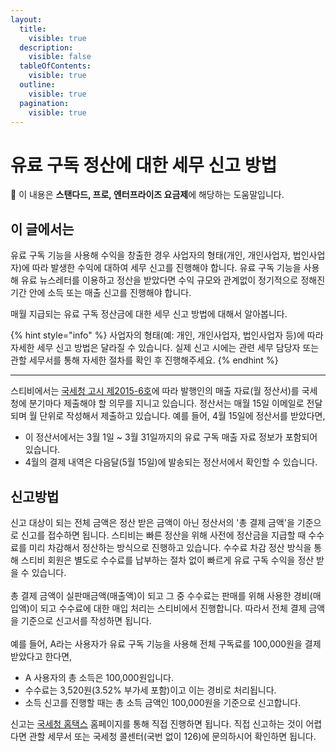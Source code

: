 ```yaml
---
layout:
  title:
    visible: true
  description:
    visible: false
  tableOfContents:
    visible: true
  outline:
    visible: true
  pagination:
    visible: true
---
```


# 유료 구독 정산에 대한 세무 신고 방법

**💬** 이 내용은 **스탠다드, 프로, 엔터프라이즈 요금제**에 해당하는 도움말입니다.

## 이 글에서는

유료 구독 기능을 사용해 수익을 창출한 경우 사업자의 형태(개인, 개인사업자, 법인사업자)에 따라 발생한 수익에 대하여 세무 신고를 진행해야 합니다. 유료 구독 기능을 사용해 유료 뉴스레터를 이용하고 정산을 받았다면 수익 규모와 관계없이 정기적으로 정해진 기간 안에 소득 또는 매출 신고를 진행해야 합니다.

매월 지급되는 유료 구독 정산금에 대한 세무 신고 방법에 대해서 알아봅니다.

{% hint style="info" %}
사업자의 형태(예: 개인, 개인사업자, 법인사업자 등)에 따라 자세한 세무 신고 방법은 달라질 수 있습니다. 실제 신고 시에는 관련 세무 담당자 또는 관할 세무서를 통해 자세한 절차를 확인 후 진행해주세요.
{% endhint %}

***

스티비에서는 [국세청 고시 제2015-6호](https://txsi.hometax.go.kr/docs/customer/law/inst\_gosi\_NewView.jsp?log\_main\_kind=%EC%B5%9C%EC%8B%A0%ED%9B%88%EB%A0%B9.%EA%B3%A0%EC%8B%9C\&gubun=2\&field\_cd=12\&inst\_notice\_id=2198\&public\_ilja=20150309\&sub\_title=\(%EC%A0%9C2015-6%ED%98%B8\))에 따라 발행인의 매출 자료(월 정산서)를 국세청에 분기마다 제출해야 할 의무를 지니고 있습니다. 정산서는 매월 15일 이메일로 전달되며 월 단위로 작성해서 제출하고 있습니다. 예를 들어, 4월 15일에 정산서를 받았다면,

* 이 정산서에서는 3월 1일 \~ 3월 31일까지의 유료 구독 매출 자료 정보가 포함되어 있습니다.
* 4월의 결제 내역은 다음달(5월 15일)에 발송되는 정산서에서 확인할 수 있습니다.



## 신고방법

신고 대상이 되는 전체 금액은 정산 받은 금액이 아닌 정산서의 '총 결제 금액'을 기준으로 신고를 접수하면 됩니다. 스티비는 빠른 정산을 위해 사전에 정산금을 지급할 때 수수료를 미리 차감해서 정산하는 방식으로 진행하고 있습니다. 수수료 차감 정산 방식을 통해 스티비 회원은 별도로 수수료를 납부하는 절차 없이 빠르게 유료 구독 수익을 정산 받을 수 있습니다. \
\
총 결제 금액이 실판매금액(매출액)이 되고 그 중 수수료는 판매를 위해 사용한 경비(매입액)이 되고 수수료에 대한 매입 처리는 스티비에서 진행합니다. 따라서 전체 결제 금액을 기준으로 신고서를 작성하면 됩니다. \
\
예를 들어, A라는 사용자가 유료 구독 기능을 사용해 전체 구독료를 100,000원을 결제받았다고 한다면,

* A 사용자의 총 소득은 100,000원입니다.
* 수수료는 3,520원(3.52% 부가세 포함)이고 이는 경비로 처리됩니다.
* 소득 신고를 진행할 때는 총 소득 금액인 100,000원을 기준으로 신고합니다.

신고는 [국세청 홈택스](https://hometax.go.kr/) 홈페이지를 통해 직접 진행하면 됩니다. 직접 신고하는 것이 어렵다면 관할 세무서 또는 국세청 콜센터(국번 없이 126)에 문의하시어 확인하면 됩니다.
